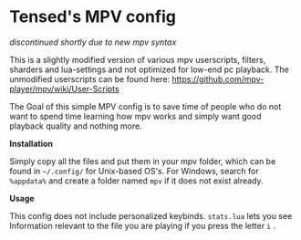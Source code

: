 <h1>Tensed's MPV config</h1>

<i>discontinued shortly due to new mpv syntax</i>

This is a slightly modified version of various mpv userscripts, filters, sharders and lua-settings and not optimized for low-end pc playback. The unmodified userscripts can be found here: https://github.com/mpv-player/mpv/wiki/User-Scripts

The Goal of this simple MPV config is to save time of people who do not want to spend time learning how mpv works and simply want good playback quality and nothing more.

<b>Installation</b>

Simply copy all the files and put them in your mpv folder, which can be found in <code>~/.config/</code> for Unix-based OS's. For Windows, search for <code>%appdata%</code> and create a folder named <code>mpv</code> if it does not exist already.

<b>Usage</b>

This config does not include personalized keybinds. <code>stats.lua</code> lets you see Information relevant to the file you are playing if you press the letter <code>i</code> .
